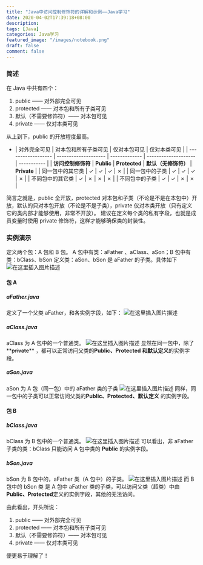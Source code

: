 ```yaml
---
title: "Java中访问控制修饰符的详解和示例——Java学习"
date: 2020-04-02T17:39:18+08:00
description:
tags: [Java]
categories: Java学习
featured_image: "/images/notebook.png"
draft: false
comment: false
---
```


### 简述

在 Java 中共有四个：

1.  public —— 对外部完全可见
2.  protected —— 对本包和所有子类可见
3.  默认（不需要修饰符）—— 对本包可见
4.  private —— 仅对本类可见

从上到下，public 的开放程度最高。

- | 对外完全可见       | 对本包和所有子类可见 | 仅对本包可见  | 仅对本类可见         |
  | ------------------ | -------------------- | ------------- | -------------------- | ----------- |
  | **访问控制修饰符** | **Public**           | **Protected** | **默认（无修饰符）** | **Private** |
  | 同一包中的其它类   | ✓                    | ✓             | ✓                    | ✗           |
  | 同一包中的子类     | ✓                    | ✓             | ✓                    | ✗           |
  | 不同包中的其它类   | ✓                    | ✗             | ✗                    | ✗           |
  | 不同包中的子类     | ✓                    | ✓             | ✗                    | ✗           |

简言之就是，public 全开放，protected 对本包和子类（不论是不是在本包中）开放，默认的只对本包开放（不论是不是子类），private 仅对本类开放（只有定义它的类内部才能够使用，非常不开放）。
建议在定义每个类的私有字段，也就是成员变量时使用 private 修饰符，这样才能够确保类的封装性。

### 实例演示

定义两个包：A 包和 B 包。
A 包中有类：aFather 、aClass、aSon；B 包中有类：bClass、bSon
定义类：aSon、bSon 是 aFather 的子类。具体如下
![在这里插入图片描述](https://img-blog.csdnimg.cn/20200402195005763.PNG)

#### 包 A

##### aFather.java

定义了一个父类 aFather，和各实例字段，如下：
![在这里插入图片描述](https://img-blog.csdnimg.cn/20200402203022941.PNG?x-oss-process=image/watermark,type_ZmFuZ3poZW5naGVpdGk,shadow_10,text_aHR0cHM6Ly9ibG9nLmNzZG4ubmV0L3dlaXhpbl80NTc0ODczNA==,size_16,color_FFFFFF,t_70)

##### aClass.java

aClass 为 A 包中的一个普通类。
![在这里插入图片描述](https://img-blog.csdnimg.cn/20200402203035709.PNG?x-oss-process=image/watermark,type_ZmFuZ3poZW5naGVpdGk,shadow_10,text_aHR0cHM6Ly9ibG9nLmNzZG4ubmV0L3dlaXhpbl80NTc0ODczNA==,size_16,color_FFFFFF,t_70)
显然在同一包中，除了**~~private~~** ，都可以正常访问父类的**Public、Protected 和默认定义**的实例字段。

##### aSon.java

aSon 为 A 包（同一包）中的 aFather 类的子类
![在这里插入图片描述](https://img-blog.csdnimg.cn/20200402203048371.PNG?x-oss-process=image/watermark,type_ZmFuZ3poZW5naGVpdGk,shadow_10,text_aHR0cHM6Ly9ibG9nLmNzZG4ubmV0L3dlaXhpbl80NTc0ODczNA==,size_16,color_FFFFFF,t_70)
同样，同一包中的子类可以正常访问父类的**Public、Protected、默认定义** 的实例字段。

#### 包 B

##### bClass.java

bClass 为 B 包中的一个普通类。
![在这里插入图片描述](https://img-blog.csdnimg.cn/20200402203058633.PNG?x-oss-process=image/watermark,type_ZmFuZ3poZW5naGVpdGk,shadow_10,text_aHR0cHM6Ly9ibG9nLmNzZG4ubmV0L3dlaXhpbl80NTc0ODczNA==,size_16,color_FFFFFF,t_70)
可以看出，非 aFather 子类的类：bClass 只能访问 A 包中类的 **Public** 的实例字段。

##### bSon.java

bSon 为 B 包中的，aFather 类（A 包中）的子类。
![在这里插入图片描述](https://img-blog.csdnimg.cn/20200402203108703.PNG?x-oss-process=image/watermark,type_ZmFuZ3poZW5naGVpdGk,shadow_10,text_aHR0cHM6Ly9ibG9nLmNzZG4ubmV0L3dlaXhpbl80NTc0ODczNA==,size_16,color_FFFFFF,t_70)
而 B 包中的 bSon 类 是 A 包中 aFather 类的子类，可以访问父类（超类）中由**Public、Protected**定义的实例字段，其他的无法访问。

由此看出，开头所说：

1.  public —— 对外部完全可见
2.  protected —— 对本包和所有子类可见
3.  默认（不需要修饰符）—— 对本包可见
4.  private —— 仅对本类可见

便更易于理解了！
